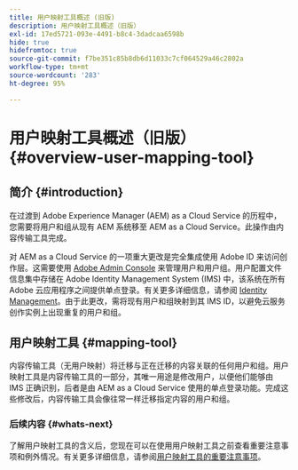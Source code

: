 ```yaml
---
title: 用户映射工具概述 (旧版)
description: 用户映射工具概述（旧版）
exl-id: 17ed5721-093e-4491-b8c4-3dadcaa6598b
hide: true
hidefromtoc: true
source-git-commit: f7be351c85b8db6d11033c7cf064529a46c2802a
workflow-type: tm+mt
source-wordcount: '283'
ht-degree: 95%

---
```


# 用户映射工具概述（旧版） {#overview-user-mapping-tool}


<!-- Alexandru: drafting this for now

>[!CONTEXTUALHELP]
>id="aemcloud_ctt_usermapping"
>title="User Mapping Tool"
>abstract="The Content Transfer Tool helps you move users and groups from your existing AEM system to AEM as a Cloud Service. Existing users and groups need to be mapped to their IMS IDs to avoid duplicate users and groups on the Cloud Service author instance."
>additional-url="https://experienceleague.adobe.com/docs/experience-manager-cloud-service/moving/cloud-migration/content-transfer-tool/using-user-mapping-tool.html?lang=en#important-considerations" text="Important Considerations for using User Mapping Tool"
>additional-url="https://experienceleague.adobe.com/docs/experience-manager-cloud-service/moving/cloud-migration/content-transfer-tool/using-user-mapping-tool.html?lang=en#using-user-mapping-tool" text="Using User Mapping Tool"

-->

## 简介 {#introduction}

在过渡到 Adobe Experience Manager (AEM) as a Cloud Service 的历程中，您需要将用户和组从现有 AEM 系统移至 AEM as a Cloud Service。此操作由内容传输工具完成。

对 AEM as a Cloud Service 的一项重大更改是完全集成使用 Adobe ID 来访问创作层。这需要使用 [Adobe Admin Console](https://helpx.adobe.com/cn/enterprise/using/admin-console.html) 来管理用户和用户组。用户配置文件信息集中存储在 Adobe Identity Management System (IMS) 中，该系统在所有 Adobe 云应用程序之间提供单点登录。有关更多详细信息，请参阅 [Identity Management](https://experienceleague.adobe.com/docs/experience-manager-cloud-service/overview/what-is-new-and-different.html?lang=en#identity-management)。由于此更改，需将现有用户和组映射到其 IMS ID，以避免云服务创作实例上出现重复的用户和组。

## 用户映射工具 {#mapping-tool}

内容传输工具（无用户映射）将迁移与正在迁移的内容关联的任何用户和组。用户映射工具是内容传输工具的一部分，其唯一用途是修改用户，以便他们能够由 IMS 正确识别，后者是由 AEM as a Cloud Service 使用的单点登录功能。完成这些修改后，内容传输工具会像往常一样迁移指定内容的用户和组。

### 后续内容 {#whats-next}

了解用户映射工具的含义后，您现在可以在使用用户映射工具之前查看重要注意事项和例外情况。有关更多详细信息，请参阅[用户映射工具的重要注意事项](/help/journey-migration/content-transfer-tool/user-mapping-tool-legacy/considerations-user-mapping-tool-legacy.md)。
